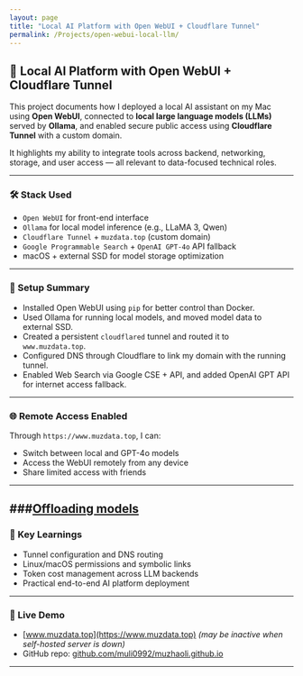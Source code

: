 ```yaml
---
layout: page
title: "Local AI Platform with Open WebUI + Cloudflare Tunnel"
permalink: /Projects/open-webui-local-llm/
---
```


## 🚀 Local AI Platform with Open WebUI + Cloudflare Tunnel

This project documents how I deployed a local AI assistant on my Mac using **Open WebUI**, connected to **local large language models (LLMs)** served by **Ollama**, and enabled secure public access using **Cloudflare Tunnel** with a custom domain.

It highlights my ability to integrate tools across backend, networking, storage, and user access — all relevant to data-focused technical roles.

---

### 🛠️ Stack Used
- `Open WebUI` for front-end interface
- `Ollama` for local model inference (e.g., LLaMA 3, Qwen)
- `Cloudflare Tunnel` + `muzdata.top` (custom domain)
- `Google Programmable Search` + `OpenAI GPT-4o` API fallback
- macOS + external SSD for model storage optimization

---

### 🔧 Setup Summary

- Installed Open WebUI using `pip` for better control than Docker.
- Used Ollama for running local models, and moved model data to external SSD.
- Created a persistent `cloudflared` tunnel and routed it to `www.muzdata.top`.
- Configured DNS through Cloudflare to link my domain with the running tunnel.
- Enabled Web Search via Google CSE + API, and added OpenAI GPT API for internet access fallback.

---

### 🌐 Remote Access Enabled
Through `https://www.muzdata.top`, I can:
- Switch between local and GPT-4o models
- Access the WebUI remotely from any device
- Share limited access with friends
---
###[Offloading models](./ollama_symlink_setup.md)
---

### 🧠 Key Learnings
- Tunnel configuration and DNS routing
- Linux/macOS permissions and symbolic links
- Token cost management across LLM backends
- Practical end-to-end AI platform deployment

---

### 📌 Live Demo
- [www.muzdata.top](https://www.muzdata.top) *(may be inactive when self-hosted server is down)*
- GitHub repo: [github.com/muli0992/muzhaoli.github.io](https://github.com/muli0992/muzhaoli.github.io)

---


